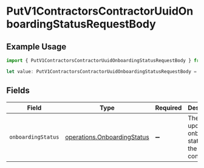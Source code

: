 # PutV1ContractorsContractorUuidOnboardingStatusRequestBody

## Example Usage

```typescript
import { PutV1ContractorsContractorUuidOnboardingStatusRequestBody } from "gusto-embedded/models/operations";

let value: PutV1ContractorsContractorUuidOnboardingStatusRequestBody = {};
```

## Fields

| Field                                                                      | Type                                                                       | Required                                                                   | Description                                                                |
| -------------------------------------------------------------------------- | -------------------------------------------------------------------------- | -------------------------------------------------------------------------- | -------------------------------------------------------------------------- |
| `onboardingStatus`                                                         | [operations.OnboardingStatus](../../models/operations/onboardingstatus.md) | :heavy_minus_sign:                                                         | The updated onboarding status for the contractor                           |
